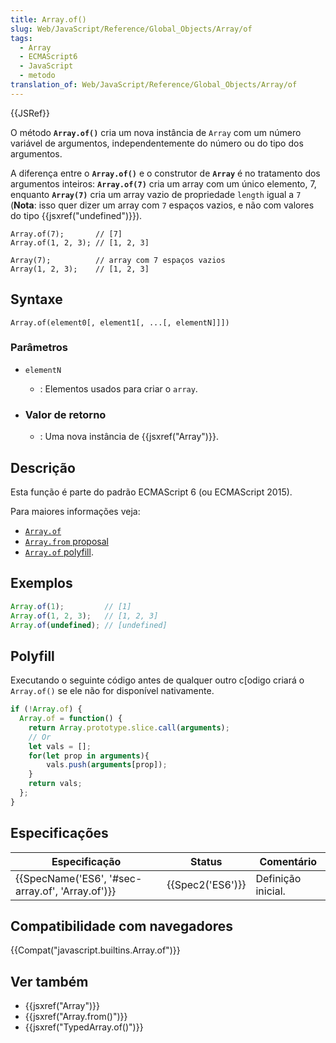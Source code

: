 ```yaml
---
title: Array.of()
slug: Web/JavaScript/Reference/Global_Objects/Array/of
tags:
  - Array
  - ECMAScript6
  - JavaScript
  - metodo
translation_of: Web/JavaScript/Reference/Global_Objects/Array/of
---
```

{{JSRef}}

O método **`Array.of()`** cria um nova instância de `Array` com um número variável de argumentos, independentemente do número ou do tipo dos argumentos.

A diferença entre o **`Array.of()`** e o construtor de **`Array`** é no tratamento dos argumentos inteiros: **`Array.of(7)`** cria um array com um único elemento, 7, enquanto **`Array(7)`** cria um array vazio de propriedade `length` igual a `7` (**Nota**: isso quer dizer um array com `7` espaços vazios, e não com valores do tipo {{jsxref("undefined")}}).

    Array.of(7);       // [7]
    Array.of(1, 2, 3); // [1, 2, 3]

    Array(7);          // array com 7 espaços vazios
    Array(1, 2, 3);    // [1, 2, 3]

## Syntaxe

    Array.of(element0[, element1[, ...[, elementN]]])

### Parâmetros

- `elementN`
  - : Elementos usados para criar o `array`.

- ### Valor de retorno

  - : Uma nova instância de {{jsxref("Array")}}.

## Descrição

Esta função é parte do padrão ECMAScript 6 (ou ECMAScript 2015).

Para maiores informações veja:

- [`Array.of`](https://gist.github.com/rwaldron/1074126)
- [`Array.from` proposal](https://gist.github.com/rwaldron/1074126)
- [`Array.of` polyfill](https://gist.github.com/rwaldron/3186576).

## Exemplos

```js
Array.of(1);         // [1]
Array.of(1, 2, 3);   // [1, 2, 3]
Array.of(undefined); // [undefined]
```

## Polyfill

Executando o seguinte código antes de qualquer outro c\[odigo criará o `Array.of()` se ele não for disponível nativamente.

```js
if (!Array.of) {
  Array.of = function() {
    return Array.prototype.slice.call(arguments);
    // Or
    let vals = [];
    for(let prop in arguments){
        vals.push(arguments[prop]);
    }
    return vals;
  };
}
```

## Especificações

| Especificação                                                    | Status               | Comentário         |
| ---------------------------------------------------------------- | -------------------- | ------------------ |
| {{SpecName('ES6', '#sec-array.of', 'Array.of')}} | {{Spec2('ES6')}} | Definição inicial. |

## Compatibilidade com navegadores

{{Compat("javascript.builtins.Array.of")}}

## Ver também

- {{jsxref("Array")}}
- {{jsxref("Array.from()")}}
- {{jsxref("TypedArray.of()")}}
